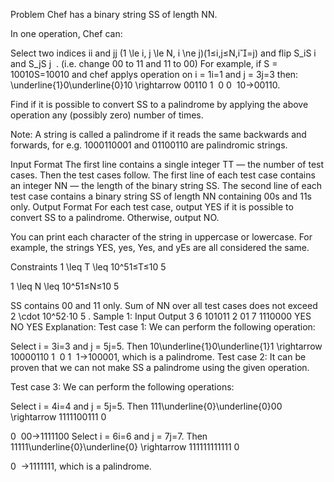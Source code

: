 Problem
Chef has a binary string SS of length NN.

In one operation, Chef can:

Select two indices ii and jj (1 \le i, j \le N, i \ne j)(1≤i,j≤N,i=j) and flip S_iS 
i
​
  and S_jS 
j
​
 . (i.e. change 00 to 11 and 11 to 00)
For example, if S = 10010S=10010 and chef applys operation on i = 1i=1 and j = 3j=3 then: \underline{1}0\underline{0}10 \rightarrow 00110 
1
​
 0 
0
​
 10→00110.

Find if it is possible to convert SS to a palindrome by applying the above operation any (possibly zero) number of times.

Note: A string is called a palindrome if it reads the same backwards and forwards, for e.g. 1000110001 and 01100110 are palindromic strings.

Input Format
The first line contains a single integer TT — the number of test cases. Then the test cases follow.
The first line of each test case contains an integer NN — the length of the binary string SS.
The second line of each test case contains a binary string SS of length NN containing 00s and 11s only.
Output Format
For each test case, output YES if it is possible to convert SS to a palindrome. Otherwise, output NO.

You can print each character of the string in uppercase or lowercase. For example, the strings YES, yes, Yes, and yEs are all considered the same.

Constraints
1 \leq T \leq 10^51≤T≤10 
5
 
1 \leq N \leq 10^51≤N≤10 
5
 
SS contains 00 and 11 only.
Sum of NN over all test cases does not exceed 2 \cdot 10^52⋅10 
5
 .
Sample 1:
Input
Output
3
6
101011
2
01
7
1110000
YES
NO
YES
Explanation:
Test case 1: We can perform the following operation:

Select i = 3i=3 and j = 5j=5. Then 10\underline{1}0\underline{1}1 \rightarrow 10000110 
1
​
 0 
1
​
 1→100001, which is a palindrome.
Test case 2: It can be proven that we can not make SS a palindrome using the given operation.

Test case 3: We can perform the following operations:

Select i = 4i=4 and j = 5j=5. Then 111\underline{0}\underline{0}00 \rightarrow 1111100111 
0
​
  
0
​
 00→1111100
Select i = 6i=6 and j = 7j=7. Then 11111\underline{0}\underline{0} \rightarrow 111111111111 
0
​
  
0
​
 →1111111, which is a palindrome.
